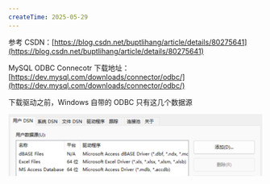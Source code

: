 ```yaml
---
createTime: 2025-05-29
---
```

参考 CSDN：[https://blog.csdn.net/buptlihang/article/details/80275641](https://blog.csdn.net/buptlihang/article/details/80275641)

MySQL ODBC Connecotr 下载地址：[https://dev.mysql.com/downloads/connector/odbc/](https://dev.mysql.com/downloads/connector/odbc/)


下载驱动之前，Windows 自带的 ODBC 只有这几个数据源


![](images/Pasted%20image%2020250529232653.png)


